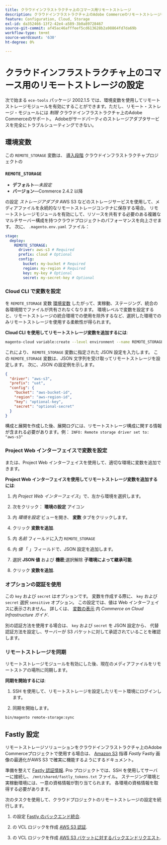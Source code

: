 ```yaml
---
title: クラウドインフラストラクチャ上のコマース用リモートストレージ
description: クラウドインフラストラクチャ上のAdobe Commerceのリモートストレージを設定する方法に関するガイダンスを参照してください。
feature: Configuration, Cloud, Storage
exl-id: da352466-13f2-42e4-a589-3b0a89728467
source-git-commit: af45ac46afffeef5cd613628b2a98864fd7da69b
workflow-type: tm+mt
source-wordcount: '630'
ht-degree: 0%

---
```


# クラウドインフラストラクチャ上のコマース用のリモートストレージの設定

次で始まる `ece-tools` パッケージ 2002.1.5 では、環境変数を使用してリモートストレージモジュールを有効にすることができます。ただし、リモート・ストレージ・モジュールには _制限_ クラウドインフラストラクチャ上のAdobe Commerceのサポート。 Adobeがサードパーティのストレージアダプタサービスを完全にトラブルシューティングできない。

## 環境変数

この `REMOTE_STORAGE` 変数は、 [導入段階](https://experienceleague.adobe.com/docs/commerce-cloud-service/user-guide/develop/deploy/process.html) クラウドインフラストラクチャプロジェクトの

### `REMOTE_STORAGE`

- **デフォルト**—_未設定_
- **バージョン**—Commerce 2.4.2 以降

の設定 _ストレージアダプタ_ AWS S3 などのストレージサービスを使用して、メディアファイルを永続的なリモートストレージコンテナに保存する場合。 リモートストレージモジュールを有効にして、リソースを共有する必要のある複雑なマルチサーバー構成を持つクラウドプロジェクトのパフォーマンスを向上させます。 次に、 `.magento.env.yaml` ファイル：

```yaml
stage:
  deploy:
    REMOTE_STORAGE:
      driver: aws-s3 # Required
      prefix: cloud # Optional
      config:
        bucket: my-bucket # Required
        region: my-region # Required
        key: my-key # Optional
        secret: my-secret-key # Optional
```

### Cloud CLI で変数を設定

を `REMOTE_STORAGE` 変数 [環境変数](https://experienceleague.adobe.com/docs/commerce-cloud-service/user-guide/configure/env/variable-levels.html) したがって、実稼動、ステージング、統合の各環境間でファイルが共有されなくなります。 環境レベルで変数を設定すると、リモートストレージの統合環境での使用を除外するなど、選択した環境でのみリモートストレージを使用する柔軟性が得られます。

**Cloud CLI を使用してリモートストレージ変数を追加するには**:

```bash
magento-cloud variable:create --level environment --name REMOTE_STORAGE --json true --inheritable false --value '{"driver":"aws-s3","prefix":"uat","config":{"bucket":"aws-bucket-id","region":"eu-west-1","key":"optional-key","secret":"optional-secret"}}'
```

これにより、 `REMOTE_STORAGE` 変数に指定された JSON 設定を入力します。 この `REMOTE_STORAGE` 変数は、JSON 文字列を受け取ってリモートストレージを設定します。 次に、JSON の設定例を示します。

```json
{
  "driver": "aws-s3",
  "prefix": "uat",
  "config": {
    "bucket": "aws-bucket-id",
    "region": "aws-region-id",
    "key": "optional-key",
    "secret": "optional-secret"
  }
}
```

構成と展開を作成した後、展開ログには、リモートストレージ構成に関する情報が含まれる必要があります。例： `INFO: Remote storage driver set to: "aws-s3"`

### Project Web インターフェイスで変数を設定

または、Project Web インターフェイスを使用して、適切な環境に変数を追加できます。

**Project Web インターフェイスを使用してリモートストレージ変数を追加するには**:

1. 内 _Project Web インターフェイス_」で、左から環境を選択します。

1. 次をクリック： **環境の設定** アイコン

1. 内 _環境を設定_ ビューを開き、 **変数** タブをクリックします。

1. クリック **変数を追加**.

1. 内 _名前_ フィールドに入力 `REMOTE_STORAGE`

1. 内 _値_ 「 」フィールドで、JSON 設定を追加します。

1. 選択 **JSON 値** および **機密**;選択解除 **子環境によって継承可能**.

1. クリック **変数を追加**.

### オプションの認証を使用

この `key` および `secret` はオプションです。 変数を作成する際に、 `key` および `secret` 選択 `sensitive` オプション。 この設定では、値は Web インターフェイスに表示されません。 詳しくは、 [変数の表示](https://experienceleague.adobe.com/docs/commerce-cloud-service/user-guide/configure/env/variable-levels.html#visibility) 内 _Commerce on Cloud Infrastructure ガイド_.

別の認証方法を使用する場合は、 `key` および `secret` を JSON 設定から、 代替認証方法を設定し、サーバーが S3 バケットに対して承認されていることを確認します。

### リモートストレージを同期

リモートストレージモジュールを有効にした後、現在のメディアファイルをリモートストアの場所に同期します。

**同期を開始するには**:

1. SSH を使用して、リモートストレージを設定したリモート環境にログインします。

1. 同期を開始します。

```bash
bin/magento remote-storage:sync 
```

## Fastly 設定

リモートストレージソリューションをクラウドインフラストラクチャ上のAdobe Commerceプロジェクトで使用する場合は、 [Amazon S3](https://docs.fastly.com/en/guides/amazon-s3) 指導 _Fastly_ Fastly 画像の最適化がAWS S3 で確実に機能するようにするドキュメント。

準備を整えて [Fastly 認証情報](https://experienceleague.adobe.com/docs/commerce-cloud-service/user-guide/cdn/setup-fastly/fastly-configuration.html#get-fastly-credentials). Pro プロジェクトでは、SSH を使用してサーバーに接続し、 `/mnt/shared/fastly_tokens.txt` ファイル。 ステージング環境と実稼動環境には、一意の資格情報が割り当てられます。 各環境の資格情報を取得する必要があります。

次のタスクを使用して、クラウドプロジェクトのリモートストレージの設定を続行します。

1. の設定 [Fastly のバックエンド統合](https://github.com/fastly/fastly-magento2/blob/master/Documentation/Guides/Edge-Modules/EDGE-MODULE-OTHER-CMS-INTEGRATION.md).

1. の VCL ロジックを作成 [AWS S3 認証](https://docs.fastly.com/en/guides/amazon-s3#using-an-amazon-s3-private-bucket).

1. の VCL ロジックを作成 [AWS S3 バケットに対するバックエンドリクエスト](https://developer.fastly.com/reference/vcl/variables/backend-connection/req-backend/).
